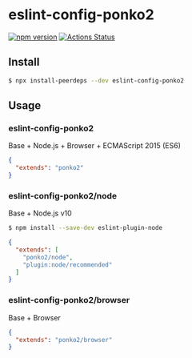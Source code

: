 # eslint-config-ponko2

[![npm version](https://badge.fury.io/js/eslint-config-ponko2.svg)](https://badge.fury.io/js/eslint-config-ponko2)
[![Actions Status](https://github.com/ponko2/eslint-config-ponko2/workflows/Node%20CI/badge.svg)](https://github.com/ponko2/eslint-config-ponko2/actions)

## Install

```sh
$ npx install-peerdeps --dev eslint-config-ponko2
```

## Usage

### eslint-config-ponko2

Base + Node.js + Browser + ECMAScript 2015 (ES6)

```json
{
  "extends": "ponko2"
}
```

### eslint-config-ponko2/node

Base + Node.js v10

```sh
$ npm install --save-dev eslint-plugin-node
```

```json
{
  "extends": [
    "ponko2/node",
    "plugin:node/recommended"
  ]
}
```

### eslint-config-ponko2/browser

Base + Browser

```json
{
  "extends": "ponko2/browser"
}
```
